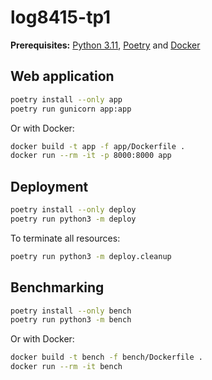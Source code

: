 # log8415-tp1

**Prerequisites:** [Python 3.11](https://www.python.org), [Poetry](https://python-poetry.org/) and [Docker](https://www.docker.com/)

## Web application

```sh
poetry install --only app
poetry run gunicorn app:app
```

Or with Docker:

```sh
docker build -t app -f app/Dockerfile .
docker run --rm -it -p 8000:8000 app
```

## Deployment

```sh
poetry install --only deploy
poetry run python3 -m deploy
```

To terminate all resources:

```sh
poetry run python3 -m deploy.cleanup
```

## Benchmarking

```sh
poetry install --only bench
poetry run python3 -m bench
```

Or with Docker:

```sh
docker build -t bench -f bench/Dockerfile .
docker run --rm -it bench
```

